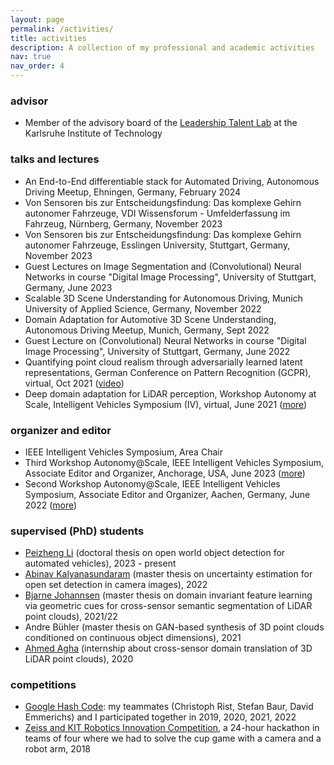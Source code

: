 ```yaml
---
layout: page
permalink: /activities/
title: activities
description: A collection of my professional and academic activities
nav: true
nav_order: 4
---
```


### advisor
* Member of the advisory board of the [Leadership Talent Lab](https://www.hoc.kit.edu/ltl.php) at the Karlsruhe Institute of Technology

### talks and lectures
* An End-to-End differentiable stack for Automated Driving, Autonomous Driving Meetup, Ehningen, Germany, February 2024
* Von Sensoren bis zur Entscheidungsfindung: Das komplexe Gehirn autonomer Fahrzeuge, VDI Wissensforum - Umfelderfassung im Fahrzeug, Nürnberg, Germany, November 2023
* Von Sensoren bis zur Entscheidungsfindung: Das komplexe Gehirn autonomer Fahrzeuge, Esslingen University, Stuttgart, Germany, November 2023
* Guest Lectures on Image Segmentation and (Convolutional) Neural Networks in course "Digital Image Processing", University of Stuttgart, Germany, June 2023
* Scalable 3D Scene Understanding for Autonomous Driving, Munich University of Applied Science, Germany, November 2022
* Domain Adaptation for Automotive 3D Scene Understanding, Autonomous Driving Meetup, Munich, Germany, Sept 2022
* Guest Lecture on (Convolutional) Neural Networks in course "Digital Image Processing", University of Stuttgart, Germany, June 2022
* Quantifying point cloud realism through adversarially learned latent representations, German Conference on Pattern Recognition (GCPR), virtual, Oct 2021 ([video](https://youtu.be/81KmoFiC0co))
* Deep domain adaptation for LiDAR perception, Workshop Autonomy at Scale, Intelligent Vehicles Symposium (IV), virtual, June 2021 ([more](https://www.ki-deltalearning.de/event?tx_news_pi1%5Bnews%5D=41&cHash=b097750dd2e4162b6171883b9682cbf5))

### organizer and editor
* IEEE Intelligent Vehicles Symposium, Area Chair
* Third Workshop Autonomy@Scale, IEEE Intelligent Vehicles Symposium, Associate Editor and Organizer, Anchorage, USA, June 2023 ([more](https://sites.google.com/view/autonomyatscale2023))
* Second Workshop Autonomy@Scale, IEEE Intelligent Vehicles Symposium, Associate Editor and Organizer, Aachen, Germany, June 2022 ([more](https://www.ki-deltalearning.de/iv2022-2nd-ws-autonomyatscale))

### supervised (PhD) students
* [Peizheng Li](https://www.linkedin.com/in/peizheng-li) (doctoral thesis on open world object detection for automated vehicles), 2023 - present
* [Abinav Kalyanasundaram](https://www.linkedin.com/in/abinav-kalyanasundaram-8a134bb8) (master thesis on uncertainty estimation for open set detection in camera images), 2022
* [Bjarne Johannsen](https://www.linkedin.com/in/bjarne-johannsen) (master thesis on domain invariant feature learning via geometric cues for cross-sensor semantic segmentation of LiDAR point clouds), 2021/22
* Andre Bühler (master thesis on GAN-based synthesis of 3D point clouds conditioned on continuous object dimensions), 2021
* [Ahmed Agha](https://www.linkedin.com/in/ahmed-agha-5862b0195) (internship about cross-sensor domain translation of 3D LiDAR point clouds), 2020

### competitions
* [Google Hash Code](https://codingcompetitions.withgoogle.com/hashcode): my teammates (Christoph Rist, Stefan Baur, David Emmerichs) and I participated together in 2019, 2020, 2021, 2022
* [Zeiss and KIT Robotics Innovation Competition](https://www.zeiss.com/corporate/int/newsroom/events/zeiss-start-up-challenge), a 24-hour hackathon in teams of four where we had to solve the cup game with a camera and a robot arm, 2018

